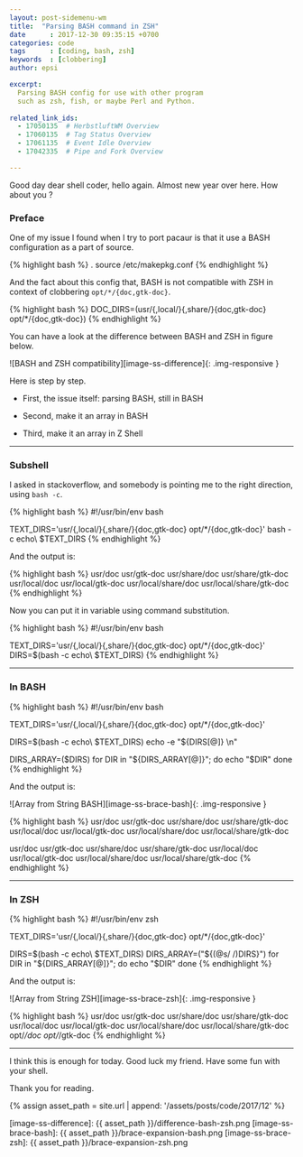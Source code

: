 ```yaml
---
layout: post-sidemenu-wm
title:  "Parsing BASH command in ZSH"
date      : 2017-12-30 09:35:15 +0700
categories: code
tags      : [coding, bash, zsh]
keywords  : [clobbering]
author: epsi

excerpt:
  Parsing BASH config for use with other program
  such as zsh, fish, or maybe Perl and Python.
  
related_link_ids: 
  - 17050135  # HerbstluftWM Overview
  - 17060135  # Tag Status Overview
  - 17061135  # Event Idle Overview
  - 17042335  # Pipe and Fork Overview

---
```


Good day dear shell coder, hello again.
Almost new year over here.
How about you ?

### Preface

One of my issue I found when I try to port pacaur is that it use a BASH configuration as a part of source.

{% highlight bash %}
. source /etc/makepkg.conf
{% endhighlight %}

And the fact about this config that, BASH is not compatible with ZSH in context of clobbering
<code>opt/*/{doc,gtk-doc}</code>.

{% highlight bash %}
DOC_DIRS=(usr/{,local/}{,share/}{doc,gtk-doc} opt/*/{doc,gtk-doc})
{% endhighlight %}

You can have a look at the difference between BASH and ZSH in figure below.

![BASH and ZSH compatibility][image-ss-difference]{: .img-responsive }

Here is step by step.

*	First, the issue itself: parsing BASH, still in BASH

*	Second, make it an array in BASH

*	Third, make it an array in Z Shell

-- -- --

### Subshell

I asked in stackoverflow,
and somebody is pointing me to the right direction,
using <code>bash -c</code>.

{% highlight bash %} 
#!/usr/bin/env bash

TEXT_DIRS='usr/{,local/}{,share/}{doc,gtk-doc} opt/*/{doc,gtk-doc}'
bash -c echo\ $TEXT_DIRS
{% endhighlight %}

And the output is:

{% highlight bash %} 
usr/doc usr/gtk-doc usr/share/doc usr/share/gtk-doc usr/local/doc usr/local/gtk-doc usr/local/share/doc usr/local/share/gtk-doc
{% endhighlight %}

Now you can put it in variable using command substitution.

{% highlight bash %} 
#!/usr/bin/env bash

TEXT_DIRS='usr/{,local/}{,share/}{doc,gtk-doc} opt/*/{doc,gtk-doc}'
DIRS=$(bash -c echo\ $TEXT_DIRS)
{% endhighlight %}

-- -- --

### In BASH

{% highlight bash %} 
#!/usr/bin/env bash

TEXT_DIRS='usr/{,local/}{,share/}{doc,gtk-doc} opt/*/{doc,gtk-doc}'

DIRS=$(bash -c echo\ $TEXT_DIRS)
echo -e "${DIRS[@]} \n"

DIRS_ARRAY=($DIRS)
for DIR in "${DIRS_ARRAY[@]}"; do 
  echo "$DIR"
done
{% endhighlight %}

And the output is:

![Array from String BASH][image-ss-brace-bash]{: .img-responsive }

{% highlight bash %} 
usr/doc usr/gtk-doc usr/share/doc usr/share/gtk-doc usr/local/doc usr/local/gtk-doc usr/local/share/doc usr/local/share/gtk-doc 

usr/doc
usr/gtk-doc
usr/share/doc
usr/share/gtk-doc
usr/local/doc
usr/local/gtk-doc
usr/local/share/doc
usr/local/share/gtk-doc
{% endhighlight %}

-- -- --

### In ZSH

{% highlight bash %} 
#!/usr/bin/env zsh

TEXT_DIRS='usr/{,local/}{,share/}{doc,gtk-doc} opt/*/{doc,gtk-doc}'

DIRS=$(bash -c echo\ $TEXT_DIRS)
DIRS_ARRAY=("${(@s/ /)DIRS}") 
for DIR in "${DIRS_ARRAY[@]}"; do 
  echo "$DIR"
done
{% endhighlight %}

And the output is:

![Array from String ZSH][image-ss-brace-zsh]{: .img-responsive }

{% highlight bash %} 
usr/doc
usr/gtk-doc
usr/share/doc
usr/share/gtk-doc
usr/local/doc
usr/local/gtk-doc
usr/local/share/doc
usr/local/share/gtk-doc
opt/*/doc
opt/*/gtk-doc
{% endhighlight %}

-- -- --

I think this is enough for today.
Good luck my friend.
Have some fun with your shell.

Thank you for reading.

[//]: <> ( -- -- -- links below -- -- -- )
{% assign asset_path = site.url | append: '/assets/posts/code/2017/12' %}

[image-ss-difference]: {{ asset_path }}/difference-bash-zsh.png
[image-ss-brace-bash]: {{ asset_path }}/brace-expansion-bash.png
[image-ss-brace-zsh]:  {{ asset_path }}/brace-expansion-zsh.png
